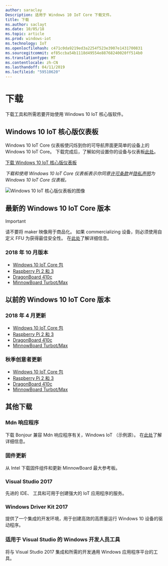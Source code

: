 ```yaml
---
author: saraclay
Description: 适用于 Windows 10 IoT Core 下载文件。
title: 下载
ms.author: saclayt
ms.date: 10/05/18
ms.topic: article
ms.prod: windows-iot
ms.technology: IoT
ms.openlocfilehash: c471c0da9219ed3a2254f523e3907e1431700831
ms.sourcegitcommit: ef85ccba54b1118d49554e88768240020ff514b0
ms.translationtype: MT
ms.contentlocale: zh-CN
ms.lasthandoff: 04/11/2019
ms.locfileid: "59510620"
---
```

# <a name="downloads"></a>下载
下载工具和所需若要开始使用 Windows 10 IoT 核心版软件。

## <a name="windows-10-iot-core-dashboard"></a>Windows 10 IoT 核心版仪表板

Windows 10 IoT Core 仪表板使闪烁到你的可导航界面更简单的设备上的 Windows 10 IoT Core。 下载完成后，了解如何设置你的设备与仪表板[此处](https://docs.microsoft.com/en-gb/windows/iot-core/tutorials/quickstarter/devicesetup#using-the-iot-dashboard-raspberry-pi-minnowboard-nxp)。

[下载 Windows 10 IoT 核心版仪表板](http://go.microsoft.com/fwlink/?LinkID=708576)

_下载和使用 Windows 10 IoT Core 仪表板表示你同意[许可条款](http://go.microsoft.com/fwlink/?LinkID=703960&clcid=0x4809)并[隐私声明](http://go.microsoft.com/fwlink/?LinkId=521839)为 Windows 10 IoT Core 仪表板。_

![Windows 10 IoT 核心版仪表板的图像](media/IoTDashboard/DASHBOARD-800x450.jpg)

## <a name="latest-windows-10-iot-core-builds"></a>最新的 Windows 10 IoT Core 版本

> [!IMPORTANT]
> 请不要将 maker 映像用于商品化。 如果 commercializing 设备，则必须使用自定义 FFU 为获得最佳安全性。 在[此处](https://docs.microsoft.com/en-us/windows-hardware/manufacture/iot/iot-core-manufacturing-guide)了解详细信息。


### <a name="october-2018-release"></a>2018 年 10 月版本

* [Windows 10 IoT Core 包](https://www.microsoft.com/en-us/software-download/windows10IoTCore#!)
* [Raspberry Pi 2 和 3](https://go.microsoft.com/fwlink/?LinkId=846058)
* [DragonBoard 410c](https://go.microsoft.com/fwlink/?LinkId=846059)
* [MinnowBoard Turbot/Max](https://go.microsoft.com/fwlink/?linkid=846057)


## <a name="previous-windows-10-iot-core-releases"></a>以前的 Windows 10 IoT Core 版本

### <a name="april-2018-update"></a>2018 年 4 月更新

* [Windows 10 IoT Core 包](https://software-download.microsoft.com/download/pr/17134.1.180410-1804.rs4_release_amd64fre_IOTCORE_PACKAGES.iso)
* [Raspberry Pi 2 和 3](https://software-download.microsoft.com/download/pr/17134.1.180410-1804.rs4_release_amd64fre_IOTCORE_RPi.iso)
* [DragonBoard 410c](https://software-download.microsoft.com/download/pr/17134.1.180410-1804.rs4_release_amd64fre_IOTCORE_QCDB410C.iso)
* [MinnowBoard Turbot/Max](https://software-download.microsoft.com/download/pr/17134.1.180410-1804.rs4_release_amd64fre_IOTCORE_MBM.iso)


### <a name="fall-creators-update"></a>秋季创意者更新

* [Windows 10 IoT Core 包](https://software-download.microsoft.com/download/pr/16299.15.170928-1534.rs3_release_amd64fre_IOTCORE_PACKAGES.iso)
* [Raspberry Pi 2 和 3](http://download.microsoft.com/download/9/6/2/9629C69B-02B8-4A82-A4C8-860D6E880C66/16299.15.170928-1534.rs3_release_amd64fre_IOTCORE_RPi.iso)
* [DragonBoard 410c](http://download.microsoft.com/download/1/0/C/10CAECC2-3B60-45BF-BF0D-D0BACF4072E5/16299.15.170928-1534.rs3_release_amd64fre_IOTCORE_QCDB410C.iso)
* [MinnowBoard Turbot/Max](http://download.microsoft.com/download/5/F/9/5F917B68-020E-4993-A972-F1A7038510CF/16299.15.170928-1534.rs3_release_amd64fre_IOTCORE_MBM.iso)


## <a name="other-downloads"></a>其他下载

### [<a name="mdns-responder"></a>Mdn 响应程序](https://go.microsoft.com/fwlink/?linkid=2077676)
下载 Bonjour 兼容 Mdn 响应程序有关，Windows IoT （示例源）。 在[此处](mDNS.md)了解详细信息。

### [<a name="firmware-update"></a>固件更新](http://firmware.intel.com/projects/minnowboard-max)
从 Intel 下载固件组件和更新 MinnowBoard 最大参考板。

### [<a name="visual-studio-2017"></a>Visual Studio 2017](https://www.visualstudio.com/downloads/)
先进的 IDE、 工具和可用于创建强大的 IoT 应用程序的服务。

### [<a name="windows-driver-kit-2017"></a>Windows Driver Kit 2017](https://msdn.microsoft.com/windows/hardware/hh852365.aspx)
提供了一个集成的开发环境，用于创建高效的高质量运行 Windows 10 设备的驱动程序。

### [<a name="windows-developer-tools-for-visual-studio"></a>适用于 Visual Studio 的 Windows 开发人员工具](https://dev.windows.com/en-us/downloads)
将与 Visual Studio 2017 集成和所需的开发通用 Windows 应用程序平台的工具。 
